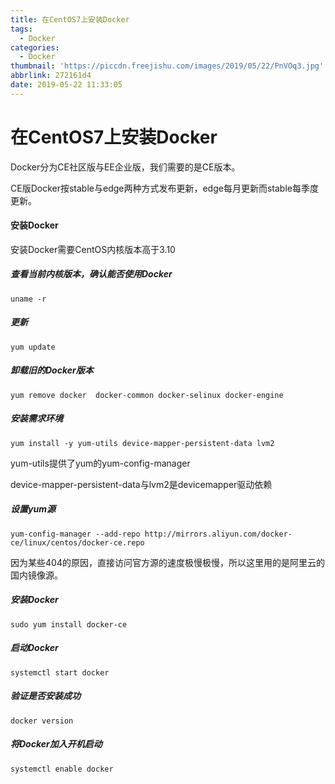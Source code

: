```yaml
---
title: 在CentOS7上安装Docker
tags:
  - Docker
categories:
  - Docker
thumbnail: 'https://piccdn.freejishu.com/images/2019/05/22/PnVOq3.jpg'
abbrlink: 272161d4
date: 2019-05-22 11:33:05
---
```

# 在CentOS7上安装Docker

Docker分为CE社区版与EE企业版，我们需要的是CE版本。

CE版Docker按stable与edge两种方式发布更新，edge每月更新而stable每季度更新。

#### 安装Docker

安装Docker需要CentOS内核版本高于3.10

##### 查看当前内核版本，确认能否使用Docker

```
uname -r
```

##### 更新

```
yum update
```

##### 卸载旧的Docker版本

```
yum remove docker  docker-common docker-selinux docker-engine
```

##### 安装需求环境

```
yum install -y yum-utils device-mapper-persistent-data lvm2
```

yum-utils提供了yum的yum-config-manager

device-mapper-persistent-data与lvm2是devicemapper驱动依赖

##### 设置yum源

```
yum-config-manager --add-repo http://mirrors.aliyun.com/docker-ce/linux/centos/docker-ce.repo
```

因为某些404的原因，直接访问官方源的速度极慢极慢，所以这里用的是阿里云的国内镜像源。

##### 安装Docker

```
sudo yum install docker-ce
```

##### 启动Docker

```
systemctl start docker
```

##### 验证是否安装成功

```
docker version
```

##### 将Docker加入开机启动

```
systemctl enable docker
```
